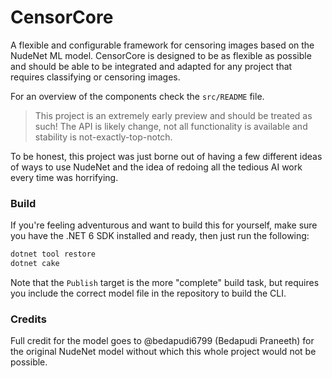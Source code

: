 # CensorCore

A flexible and configurable framework for censoring images based on the NudeNet ML model. CensorCore is designed to be as flexible as possible and should be able to be integrated and adapted for any project that requires classifying or censoring images.

For an overview of the components check the `src/README` file.

> This project is an extremely early preview and should be treated as such! The API is likely change, not all functionality is available and stability is not-exactly-top-notch.

To be honest, this project was just borne out of having a few different ideas of ways to use NudeNet and the idea of redoing all the tedious AI work every time was horrifying.

### Build

If you're feeling adventurous and want to build this for yourself, make sure you have the .NET 6 SDK installed and ready, then just run the following:

```bash
dotnet tool restore
dotnet cake
```

Note that the `Publish` target is the more "complete" build task, but requires you include the correct model file in the repository to build the CLI.

### Credits

Full credit for the model goes to @bedapudi6799 (Bedapudi Praneeth) for the original NudeNet model without which this whole project would not be possible.